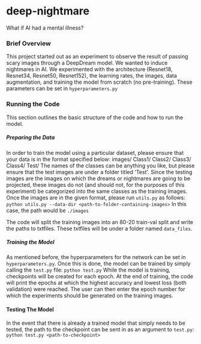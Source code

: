 # deep-nightmare
What if AI had a mental illness?

### Brief Overview 
This project started out as an experiment to observe the result of passing scary images through a DeepDream model. We wanted to induce nightmares in AI. We experimented with the architecture (Resnet18, Resnet34, Resnet50, Resnet152), the learning rates, the images, data augmentation, and training the model from scratch (no pre-training). These parameters can be set in ```hyperparameters.py```

### Running the Code
This section outlines the basic structure of the code and how to run the model.
##### Preparing the Data
In order to train the model using a particular dataset, please ensure that your data is in the format specified below:
images/
    Class1/
    Class2/
    Class3/
    Class4/
    Test/
The names of the classes can be anything you like, but please ensure that the test images are under a folder titled 'Test'. Since the testing images are the images on which the dreams or nightmares are going to be projected, these images do not (and should not, for the purposes of this experiment) be categorized into the same classes as the training images.
Once the images are in the given format, please run ```utils.py``` as follows:
```python utils.py --data-dir <path-to-folder-containing-images>```
In this case, the path would be ```./images```

The code will split the training images into an 80-20 train-val split and write the paths to txtfiles. These txtfiles will be under a folder named ```data_files```.

##### Training the Model
As mentioned before, the hyperparameters for the network can be set in ```hyperparameters.py```. Once this is done, the model can be trained by simply calling the ```test.py``` file:
```python test.py```
While the model is training, checkpoints will be created for each epoch. At the end of training, the code will print the epochs at which the highest accuracy and lowest loss (both validation) were reached. The user can then enter the epoch number for which the experiments should be generated on the training images.

#### Testing The Model
In the event that there is already a trained model that simply needs to be tested, the path to the checkpoint can be sent in as an argument to ```test.py```:
```python test.py <path-to-checkpoint>```
